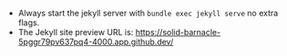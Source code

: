 - Always start the jekyll server with `bundle exec jekyll serve` no extra flags.
- The Jekyll site preview URL is: https://solid-barnacle-5pggr79pv637pq4-4000.app.github.dev/